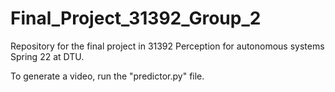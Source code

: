 # Final_Project_31392_Group_2
Repository for the final project in 31392 Perception for autonomous systems Spring 22 at DTU.

To generate a video, run the "predictor.py" file.